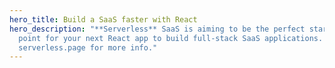 ```yaml
---
hero_title: Build a SaaS faster with React
hero_description: "**Serverless** SaaS is aiming to be the perfect starting
  point for your next React app to build full-stack SaaS applications. Visit
  serverless.page for more info."
---
```

